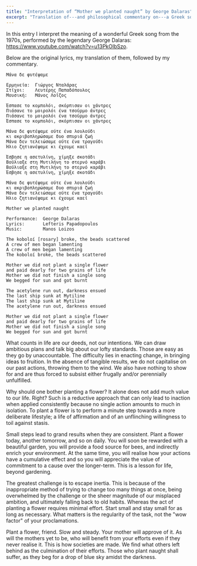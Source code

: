 ```yaml
---
title: "Interpretation of “Mother we planted naught” by George Dalaras"
excerpt: "Translation of---and philosophical commentary on---a Greek song whose translated title is 'Mother, we planted nothing'."
---
```


In this entry I interpret the meaning of a wonderful Greek song from
the 1970s, performed by the legendary George Dalaras:
<https://www.youtube.com/watch?v=u13PkOIbSzo>.

Below are the original lyrics, my translation of them, followed by my
commentary.

```
Μάνα δε φυτέψαμε

Ερμηνεία:  Γιώργος Νταλάρας
Στίχοι:    Λευτέρης Παπαδόπουλος
Μουσική:   Μάνος Λοΐζος

Έσπασε το κομπολόι, σκόρπισαν οι χάντρες
Πιάσανε το μοιρολόι ένα τσούρμο άντρες
Πιάσανε το μοιρολόι ένα τσούρμο άντρες
Έσπασε το κομπολόι, σκόρπισαν οι χάντρες

Μάνα δε φυτέψαμε ούτε ένα λουλούδι
κι ακριβοπληρώσαμε δυο σπυριά ζωή
Μάνα δεν τελειώσαμε ούτε ένα τραγούδι
Ήλιο ζητιανέψαμε κι έχουμε καεί

Έσβησε η ασετυλίνη, χίμηξε σκοτάδι
Βούλιαξε στη Μυτιλήνη το στερνό καράβι
Βούλιαξε στη Μυτιλήνη το στερνό καράβι
Έσβησε η ασετυλίνη, χίμηξε σκοτάδι

Μάνα δε φυτέψαμε ούτε ένα λουλούδι
κι ακριβοπληρώσαμε δυο σπυριά ζωή
Μάνα δεν τελειώσαμε ούτε ένα τραγούδι
Ήλιο ζητιανέψαμε κι έχουμε καεί
```

```
Mother we planted naught

Performance:  George Dalaras
Lyrics:       Lefteris Papadopoulos
Music:        Manos Loizos

The koboloí [rosary] broke, the beads scattered
A crew of men began lamenting
A crew of men began lamenting
The koboloí broke, the beads scattered

Mother we did not plant a single flower
and paid dearly for two grains of life
Mother we did not finish a single song
We begged for sun and got burnt

The acetylene run out, darkness ensued
The last ship sunk at Mytiline
The last ship sunk at Mytiline
The acetylene run out, darkness ensued

Mother we did not plant a single flower
and paid dearly for two grains of life
Mother we did not finish a single song
We begged for sun and got burnt
```

What counts in life are our deeds, not our intentions.  We can draw
ambitious plans and talk big about our lofty standards.  Those are
easy as they go by unaccountable.  The difficulty lies in enacting
change, in bringing ideas to fruition.  In the absence of tangible
results, we do not capitalise on our past actions, throwing them to
the wind.  We also have nothing to show for and are thus forced to
subsist either frugally and/or perennially unfulfilled.

Why should one bother planting a flower?  It alone does not add much
value to our life.  Right?  Such is a reductive approach that can only
lead to inaction when applied consistently because no single action
amounts to much in isolation.  To plant a flower is to perform a
minute step towards a more deliberate lifestyle; a life of affirmation
and of an unflinching willingness to toil against stasis.

Small steps lead to grand results when they are consistent.  Plant a
flower today, another tomorrow, and so on daily.  You will soon be
rewarded with a beautiful garden, you will provide a food source for
bees, and indirectly enrich your environment.  At the same time, you
will realise how your actions have a cumulative effect and so you will
appreciate the value of commitment to a cause over the longer-term.
This is a lesson for life, beyond gardening.

The greatest challenge is to escape inertia.  This is because of the
inappropriate method of trying to change too many things at once,
being overwhelmed by the challenge or the sheer magnitude of our
misplaced ambition, and ultimately falling back to old habits.
Whereas the act of planting a flower requires minimal effort.  Start
small and stay small for as long as necessary.  What matters is the
regularity of the task, not the "wow factor" of your proclamations.

Plant a flower, friend.  Slow and steady.  Your mother will approve of
it.  As will the mothers yet to be, who will benefit from your efforts
even if they never realise it.  This is how societies are made.  We
find what others left behind as the culmination of their efforts.
Those who plant naught shall suffer, as they beg for a drop of blue
sky amidst the darkness.
